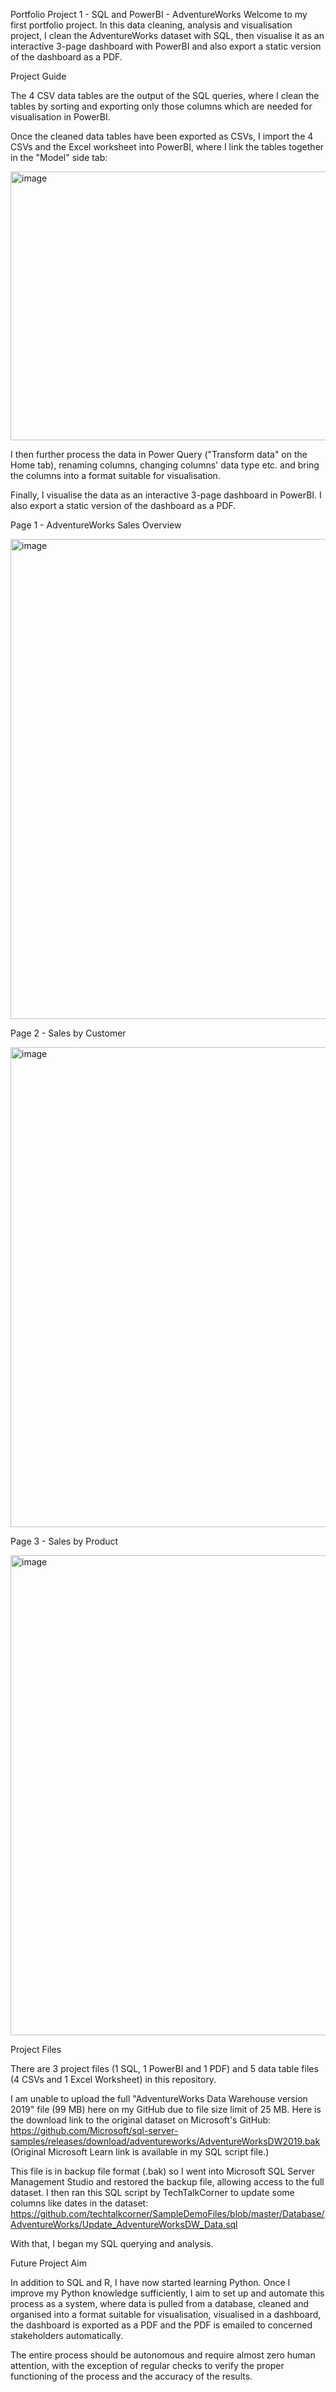 Portfolio Project 1 - SQL and PowerBI - AdventureWorks
Welcome to my first portfolio project. In this data cleaning, analysis and visualisation project, I clean the AdventureWorks dataset with SQL, then visualise it as an interactive 3-page dashboard with PowerBI and also export a static version of the dashboard as a PDF.

Project Guide

The 4 CSV data tables are the output of the SQL queries, where I clean the tables by sorting and exporting only those columns which are needed for visualisation in PowerBI.

Once the cleaned data tables have been exported as CSVs, I import the 4 CSVs and the Excel worksheet into PowerBI, where I link the tables together in the "Model" side tab:

<img width="750" height="430" alt="image" src="https://github.com/user-attachments/assets/2207b323-e9c4-4646-8086-70653863040c" />


I then further process the data in Power Query ("Transform data" on the Home tab), renaming columns, changing columns' data type etc. and bring the columns into a format suitable for visualisation.

Finally, I visualise the data as an interactive 3-page dashboard in PowerBI. I also export a static version of the dashboard as a PDF.

Page 1 - AdventureWorks Sales Overview

<img width="1366" height="768" alt="image" src="https://github.com/user-attachments/assets/9cfb8f47-b8a3-45ee-94bd-17e10f213117" />


Page 2 - Sales by Customer

<img width="1366" height="768" alt="image" src="https://github.com/user-attachments/assets/692ea8ad-1282-4d3f-8a4a-2b19a26fd5cc" />


Page 3 - Sales by Product

<img width="1366" height="768" alt="image" src="https://github.com/user-attachments/assets/e4f8cb55-1997-4e6d-b5ea-dbb93515f6a5" />


Project Files

There are 3 project files (1 SQL, 1 PowerBI and 1 PDF) and 5 data table files (4 CSVs and 1 Excel Worksheet) in this repository.

I am unable to upload the full "AdventureWorks Data Warehouse version 2019" file (99 MB) here on my GitHub due to file size limit of 25 MB. Here is the download link to the original dataset on Microsoft's GitHub: https://github.com/Microsoft/sql-server-samples/releases/download/adventureworks/AdventureWorksDW2019.bak (Original Microsoft Learn link is available in my SQL script file.)

This file is in backup file format (.bak) so I went into Microsoft SQL Server Management Studio and restored the backup file, allowing access to the full dataset. I then ran this SQL script by TechTalkCorner to update some columns like dates in the dataset: https://github.com/techtalkcorner/SampleDemoFiles/blob/master/Database/AdventureWorks/Update_AdventureWorksDW_Data.sql

With that, I began my SQL querying and analysis.

Future Project Aim

In addition to SQL and R, I have now started learning Python. Once I improve my Python knowledge sufficiently, I aim to set up and automate this process as a system, where data is pulled from a database, cleaned and organised into a format suitable for visualisation, visualised in a dashboard, the dashboard is exported as a PDF and the PDF is emailed to concerned stakeholders automatically.

The entire process should be autonomous and require almost zero human attention, with the exception of regular checks to verify the proper functioning of the process and the accuracy of the results.

